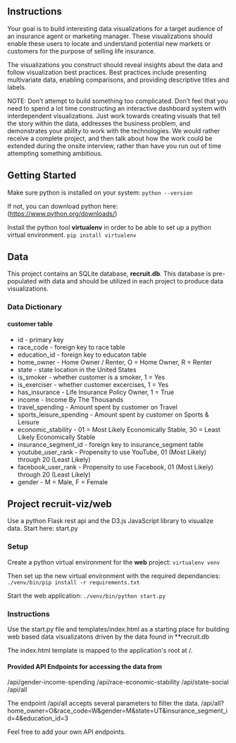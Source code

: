 
## Instructions

Your goal is to build interesting data visualizations for a target audience of an insurance agent or marketing manager. These visualizations should enable these users to locate and understand potential new markets or customers for the purpose of selling life insurance.

The visualizations you construct should reveal insights about the data and follow visualization best practices. Best practices include presenting multivariate data, enabling comparisons, and providing descriptive titles and labels.

NOTE: Don’t attempt to build something too complicated. Don’t feel that you need to spend a lot time constructing an interactive dashboard system with interdependent visualizations. Just work towards creating visuals that tell the story within the data, addresses the business problem, and demonstrates your ability to work with the technologies. We would rather receive a complete project, and then talk about how the work could be extended during the onsite interview, rather than have you run out of time attempting something ambitious.


## Getting Started

Make sure python is installed on your system:
`python --version`

If not, you can download python here:
(https://www.python.org/downloads/)

Install the python tool **virtualenv** in order to be able to set up a python virtual environment.
`pip install virtualenv`

## Data
This project contains an SQLite database, **recruit.db**. This database is pre-populated with data and should be utilized in each project to produce data visualizations.

### Data Dictionary
#### customer table
* id - primary key
* race_code - foreign key to race table
* education_id - foreign key to educaton table
* home_owner - Home Owner / Renter, O = Home Owner, R = Renter
* state - state location in the United States
* is_smoker - whether customer is a smoker, 1 = Yes
* is_exerciser - whether customer excercises, 1 = Yes
* has_insurance - Life Insurance Policy Owner, 1 = True
* income - Income By The Thousands
* travel_spending - Amount spent by customer on Travel
* sports_leisure_spending - Amount spent by customer on Sports & Leisure
* economic_stability - 01 = Most Likely Economically Stable, 30 = Least Likely Economically Stable
* insurance_segment_id - foreign key to insurance_segment table
* youtube_user_rank - Propensity to use YouTube, 01 (Most Likely) through 20 (Least Likely)
* facebook_user_rank - Propensity to use Facebook, 01 (Most Likely) through 20 (Least Likely)
* gender - M = Male, F = Female


## Project recruit-viz/web

Use a python Flask rest api and the D3.js JavaScript library to visualize data.
Start here: start.py

### Setup
Create a python virtual environment for the **web** project:
`virtualenv venv`

Then set up the new virtual environment with the required dependancies:
`./venv/bin/pip install -r requirements.txt`

Start the web application:
`./venv/bin/python start.py`

### Instructions
Use the start.py file and templates/index.html as a starting place for building web based data visualizatons driven by the data found in **recruit.db

The index.html template is mapped to the application's root at /.

#### Provided API Endpoints for accessing the data from 
/api/gender-income-spending
/api/race-economic-stability
/api/state-social
/api/all

The endpoint /api/all accepts several parameters to filter the data.
/api/all?home_owner=O&race_code=W&gender=M&state=UT&insurance_segment_id=4&education_id=3

Feel free to add your own API endpoints.


